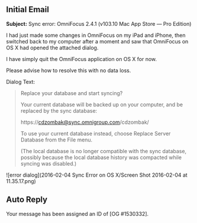 ## Initial Email

**Subject:** Sync error: OmniFocus 2.4.1 (v103.10 Mac App Store — Pro Edition)

I had just made some changes in OmniFocus on my iPad and iPhone, then switched back to my computer after a moment and saw that OmniFocus on OS X had opened the attached dialog.

I have simply quit the OmniFocus application on OS X for now.

Please advise how to resolve this with no data loss.

Dialog Text:

> Replace your database and start syncing?
> 
> Your current database will be backed up on your computer, and be replaced by the sync database:
> 
> https://cdzombak@sync.omnigroup.com/cdzombak/
> 
> To use your current database instead, choose Replace Server Database from the File menu.
> 
> (The local database is no longer compatible with the sync database, possibly because the local database history was compacted while syncing was disabled.)

![error dialog](2016-02-04 Sync Error on OS X/Screen Shot 2016-02-04 at 11.35.17.png)

## Auto Reply

Your message has been assigned an ID of [OG #1530332].
